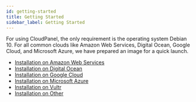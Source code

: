 ```yaml
---
id: getting-started
title: Getting Started
sidebar_label: Getting Started
---
```


For using CloudPanel, the only requirement is the operating system Debian 10.
For all common clouds like Amazon Web Services, Digital Ocean, Google Cloud, and Microsoft Azure, we have prepared an image for a quick launch.

- [Installation on Amazon Web Services](getting-started/installation-aws)
- [Installation on Digital Ocean](getting-started/installation-digital-ocean-marketplace)
- [Installation on Google Cloud](getting-started/installation-google-cloud)
- [Installation on Microsoft Azure](getting-started/installation-microsoft-azure)
- [Installation on Vultr](getting-started/installation-vultr)
- [Installation on Other](getting-started/installation-other)